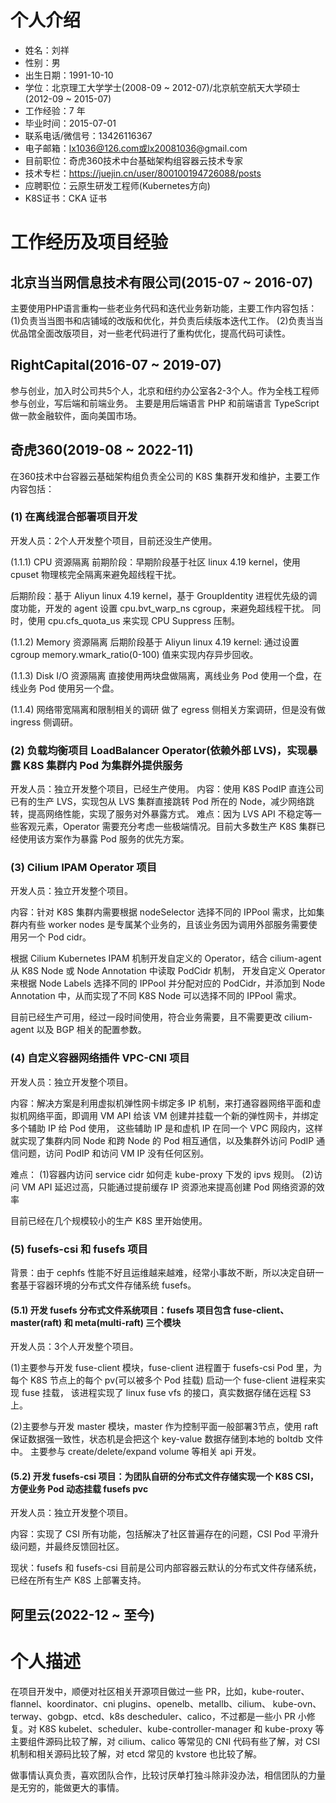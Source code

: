 # 个人介绍
* 姓名：刘祥
* 性别：男
* 出生日期：1991-10-10
* 学位：北京理工大学学士(2008-09 ~ 2012-07)/北京航空航天大学硕士(2012-09 ~ 2015-07)
* 工作经验：7 年
* 毕业时间：2015-07-01
* 联系电话/微信号：13426116367
* 电子邮箱：lx1036@126.com或lx20081036@gmail.com
* 目前职位：奇虎360技术中台基础架构组容器云技术专家
* 技术专栏：https://juejin.cn/user/800100194726088/posts
* 应聘职位：云原生研发工程师(Kubernetes方向)
* K8S证书：CKA 证书

# 工作经历及项目经验

## 北京当当网信息技术有限公司(2015-07 ~ 2016-07)
主要使用PHP语言重构一些老业务代码和迭代业务新功能，主要工作内容包括：
(1)负责当当图书和店铺域的改版和优化，并负责后续版本迭代工作。
(2)负责当当优品馆全面改版项目，对一些老代码进行了重构优化，提高代码可读性。

## RightCapital(2016-07 ~ 2019-07)
参与创业，加入时公司共5个人，北京和纽约办公室各2-3个人。作为全栈工程师参与创业，写后端和前端业务。
主要是用后端语言 PHP 和前端语言 TypeScript 做一款金融软件，面向美国市场。

## 奇虎360(2019-08 ~ 2022-11)
在360技术中台容器云基础架构组负责全公司的 K8S 集群开发和维护，主要工作内容包括：

### (1) 在离线混合部署项目开发
开发人员：2个人开发整个项目，目前还没生产使用。

(1.1.1) CPU 资源隔离
前期阶段：早期阶段基于社区 linux 4.19 kernel，使用 cpuset 物理核完全隔离来避免超线程干扰。

后期阶段：基于 Aliyun linux 4.19 kernel，基于 GroupIdentity 进程优先级的调度功能，开发的 agent 设置 cpu.bvt_warp_ns cgroup，来避免超线程干扰。
同时，使用 cpu.cfs_quota_us 来实现 CPU Suppress 压制。

(1.1.2) Memory 资源隔离
后期阶段基于 Aliyun linux 4.19 kernel: 通过设置 cgroup memory.wmark_ratio(0-100) 值来实现内存异步回收。

(1.1.3) Disk I/O 资源隔离
直接使用两块盘做隔离，离线业务 Pod 使用一个盘，在线业务 Pod 使用另一个盘。

(1.1.4) 网络带宽隔离和限制相关的调研
做了 egress 侧相关方案调研，但是没有做 ingress 侧调研。

### (2) 负载均衡项目 LoadBalancer Operator(依赖外部 LVS)，实现暴露 K8S 集群内 Pod 为集群外提供服务
开发人员：独立开发整个项目，已经生产使用。
内容：使用 K8S PodIP 直连公司已有的生产 LVS，实现包从 LVS 集群直接跳转 Pod 所在的 Node，减少网络跳转，提高网络性能，实现了服务对外暴露方式。
难点：因为 LVS API 不稳定等一些客观元素，Operator 需要充分考虑一些极端情况。目前大多数生产 K8S 集群已经使用该方案作为暴露 Pod 服务的优先方案。

### (3) Cilium IPAM Operator 项目
开发人员：独立开发整个项目。

内容：针对 K8S 集群内需要根据 nodeSelector 选择不同的 IPPool 需求，比如集群内有些 worker nodes 是专属某个业务的，且该业务因为调用外部服务需要使用另一个 Pod cidr。

根据 Cilium Kubernetes IPAM 机制开发自定义的 Operator，结合 cilium-agent 从 K8S Node 或 Node Annotation 中读取 PodCidr 机制，
开发自定义 Operator 来根据 Node Labels 选择不同的 IPPool 并分配对应的 PodCidr，并添加到 Node Annotation 中，从而实现了不同 K8S Node 可以选择不同的 IPPool 需求。

目前已经生产可用，经过一段时间使用，符合业务需要，且不需要更改 cilium-agent 以及 BGP 相关的配置参数。

### (4) 自定义容器网络插件 VPC-CNI 项目
开发人员：独立开发整个项目。

内容：解决方案是利用虚拟机弹性网卡绑定多 IP 机制，来打通容器网络平面和虚拟机网络平面，即调用 VM API 给该 VM 创建并挂载一个新的弹性网卡，并绑定多个辅助 IP 给 Pod 使用，
这些辅助 IP 是和虚机 IP 在同一个 VPC 网段内，这样就实现了集群内同 Node 和跨 Node 的 Pod 相互通信，以及集群外访问 PodIP 通信问题，访问 PodIP 和访问 VM IP 没有任何区别。

难点：
(1)容器内访问 service cidr 如何走 kube-proxy 下发的 ipvs 规则。
(2)访问 VM API 延迟过高，只能通过提前缓存 IP 资源池来提高创建 Pod 网络资源的效率

目前已经在几个规模较小的生产 K8S 里开始使用。

### (5) fusefs-csi 和 fusefs 项目
背景：由于 cephfs 性能不好且运维越来越难，经常小事故不断，所以决定自研一套基于容器环境的分布式文件存储系统 fusefs。

#### (5.1) 开发 fusefs 分布式文件系统项目：fusefs 项目包含 fuse-client、master(raft) 和 meta(multi-raft) 三个模块
开发人员：3个人开发整个项目。

(1)主要参与开发 fuse-client 模块，fuse-client 进程置于 fusefs-csi Pod 里，为每个 K8S 节点上的每个 pv(可以被多个 Pod 挂载) 启动一个 fuse-client 进程来实现 fuse 挂载，
该进程实现了 linux fuse vfs 的接口，真实数据存储在远程 S3 上。

(2)主要参与开发 master 模块，master 作为控制平面一般部署3节点，使用 raft 保证数据强一致性，状态机是会把这个 key-value 数据存储到本地的 boltdb 文件中。
主要参与 create/delete/expand volume 等相关 api 开发。

#### (5.2) 开发 fusefs-csi 项目：为团队自研的分布式文件存储实现一个 K8S CSI，方便业务 Pod 动态挂载 fusefs pvc
开发人员：独立开发整个项目。

内容：实现了 CSI 所有功能，包括解决了社区普遍存在的问题，CSI Pod 平滑升级问题，并最终反馈回社区。

现状：fusefs 和 fusefs-csi 目前是公司内部容器云默认的分布式文件存储系统，已经在所有生产 K8S 上部署支持。

## 阿里云(2022-12 ~ 至今)



# 个人描述
在项目开发中，顺便对社区相关开源项目做过一些 PR，比如，kube-router、flannel、koordinator、cni plugins、openelb、metallb、cilium、
kube-ovn、terway、gobgp、etcd、k8s descheduler、calico，不过都是一些小 PR 小修复。对 K8S kubelet、scheduler、kube-controller-manager 
和 kube-proxy 等主要组件源码比较了解，对 cilium、calico 等常见的 CNI 代码有些了解，对 CSI 机制和相关源码比较了解，对 etcd 常见的 kvstore 也比较了解。

做事情认真负责，喜欢团队合作，比较讨厌单打独斗除非没办法，相信团队的力量是无穷的，能做更大的事情。
